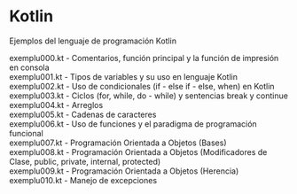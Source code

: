 # Kotlin
Ejemplos del lenguaje de programación Kotlin

exemplu000.kt   - Comentarios, función principal y la función de impresión en consola  
exemplu001.kt   - Tipos de variables y su uso en lenguaje Kotlin  
exemplu002.kt   - Uso de condicionales (if - else if - else, when) en Kotlin  
exemplu003.kt   - Ciclos (for, while, do - while) y sentencias break y continue  
exemplu004.kt   - Arreglos  
exemplu005.kt   - Cadenas de caracteres  
exemplu006.kt   - Uso de funciones y el paradigma de programación funcional  
exemplu007.kt   - Programación Orientada a Objetos (Bases)  
exemplu008.kt   - Programación Orientada a Objetos (Modificadores de Clase, public, private, internal, protected)  
exemplu009.kt   - Programación Orientada a Objetos (Herencia)  
exemplu010.kt   - Manejo de excepciones  
